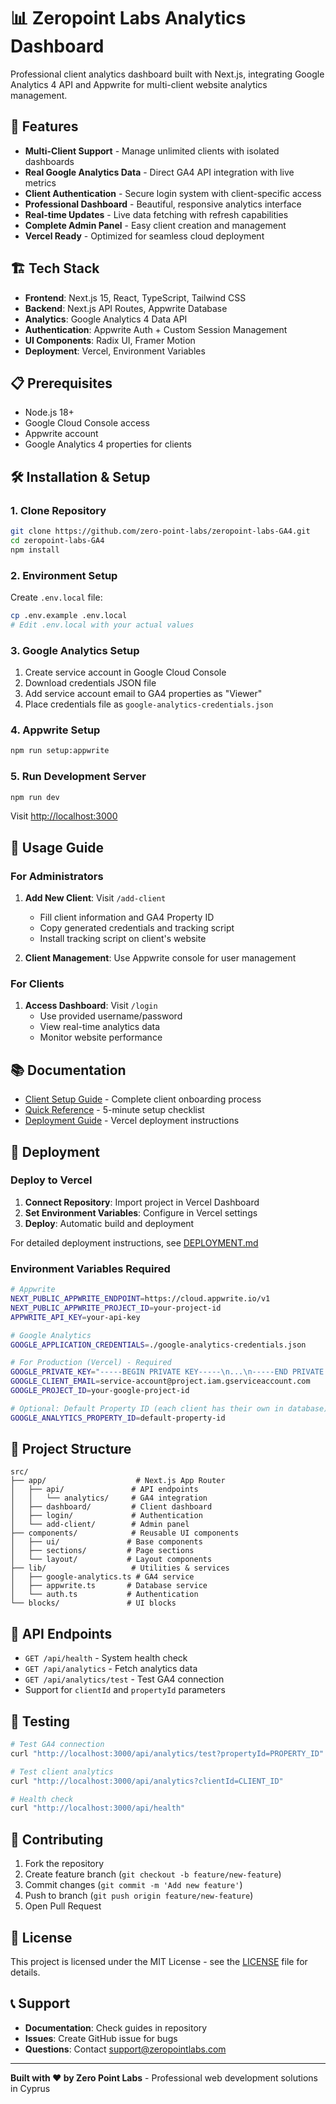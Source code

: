 # 📊 Zeropoint Labs Analytics Dashboard

Professional client analytics dashboard built with Next.js, integrating Google Analytics 4 API and Appwrite for multi-client website analytics management.

## 🚀 Features

- **Multi-Client Support** - Manage unlimited clients with isolated dashboards
- **Real Google Analytics Data** - Direct GA4 API integration with live metrics
- **Client Authentication** - Secure login system with client-specific access
- **Professional Dashboard** - Beautiful, responsive analytics interface
- **Real-time Updates** - Live data fetching with refresh capabilities
- **Complete Admin Panel** - Easy client creation and management
- **Vercel Ready** - Optimized for seamless cloud deployment

## 🏗️ Tech Stack

- **Frontend**: Next.js 15, React, TypeScript, Tailwind CSS
- **Backend**: Next.js API Routes, Appwrite Database
- **Analytics**: Google Analytics 4 Data API
- **Authentication**: Appwrite Auth + Custom Session Management
- **UI Components**: Radix UI, Framer Motion
- **Deployment**: Vercel, Environment Variables

## 📋 Prerequisites

- Node.js 18+
- Google Cloud Console access
- Appwrite account
- Google Analytics 4 properties for clients

## 🛠️ Installation & Setup

### 1. Clone Repository
```bash
git clone https://github.com/zero-point-labs/zeropoint-labs-GA4.git
cd zeropoint-labs-GA4
npm install
```

### 2. Environment Setup
Create `.env.local` file:
```bash
cp .env.example .env.local
# Edit .env.local with your actual values
```

### 3. Google Analytics Setup
1. Create service account in Google Cloud Console
2. Download credentials JSON file
3. Add service account email to GA4 properties as "Viewer"
4. Place credentials file as `google-analytics-credentials.json`

### 4. Appwrite Setup
```bash
npm run setup:appwrite
```

### 5. Run Development Server
```bash
npm run dev
```

Visit [http://localhost:3000](http://localhost:3000)

## 📖 Usage Guide

### For Administrators

1. **Add New Client**: Visit `/add-client`
   - Fill client information and GA4 Property ID
   - Copy generated credentials and tracking script
   - Install tracking script on client's website

2. **Client Management**: Use Appwrite console for user management

### For Clients

1. **Access Dashboard**: Visit `/login`
   - Use provided username/password
   - View real-time analytics data
   - Monitor website performance

## 📚 Documentation

- [Client Setup Guide](./CLIENT_SETUP_GUIDE.md) - Complete client onboarding process
- [Quick Reference](./QUICK_REFERENCE.md) - 5-minute setup checklist  
- [Deployment Guide](./DEPLOYMENT.md) - Vercel deployment instructions

## 🚀 Deployment

### Deploy to Vercel

1. **Connect Repository**: Import project in Vercel Dashboard
2. **Set Environment Variables**: Configure in Vercel settings
3. **Deploy**: Automatic build and deployment

For detailed deployment instructions, see [DEPLOYMENT.md](./DEPLOYMENT.md)

### Environment Variables Required

```bash
# Appwrite
NEXT_PUBLIC_APPWRITE_ENDPOINT=https://cloud.appwrite.io/v1
NEXT_PUBLIC_APPWRITE_PROJECT_ID=your-project-id
APPWRITE_API_KEY=your-api-key

# Google Analytics
GOOGLE_APPLICATION_CREDENTIALS=./google-analytics-credentials.json

# For Production (Vercel) - Required
GOOGLE_PRIVATE_KEY="-----BEGIN PRIVATE KEY-----\n...\n-----END PRIVATE KEY-----\n"
GOOGLE_CLIENT_EMAIL=service-account@project.iam.gserviceaccount.com
GOOGLE_PROJECT_ID=your-google-project-id

# Optional: Default Property ID (each client has their own in database)
GOOGLE_ANALYTICS_PROPERTY_ID=default-property-id
```

## 📁 Project Structure

```
src/
├── app/                    # Next.js App Router
│   ├── api/               # API endpoints
│   │   └── analytics/     # GA4 integration
│   ├── dashboard/         # Client dashboard
│   ├── login/             # Authentication
│   └── add-client/        # Admin panel
├── components/            # Reusable UI components
│   ├── ui/               # Base components
│   ├── sections/         # Page sections
│   └── layout/           # Layout components
├── lib/                   # Utilities & services
│   ├── google-analytics.ts # GA4 service
│   ├── appwrite.ts       # Database service
│   └── auth.ts           # Authentication
└── blocks/               # UI blocks
```

## 🔧 API Endpoints

- `GET /api/health` - System health check
- `GET /api/analytics` - Fetch analytics data
- `GET /api/analytics/test` - Test GA4 connection
- Support for `clientId` and `propertyId` parameters

## 🧪 Testing

```bash
# Test GA4 connection
curl "http://localhost:3000/api/analytics/test?propertyId=PROPERTY_ID"

# Test client analytics  
curl "http://localhost:3000/api/analytics?clientId=CLIENT_ID"

# Health check
curl "http://localhost:3000/api/health"
```

## 🤝 Contributing

1. Fork the repository
2. Create feature branch (`git checkout -b feature/new-feature`)
3. Commit changes (`git commit -m 'Add new feature'`)
4. Push to branch (`git push origin feature/new-feature`)
5. Open Pull Request

## 📄 License

This project is licensed under the MIT License - see the [LICENSE](LICENSE) file for details.

## 📞 Support

- **Documentation**: Check guides in repository
- **Issues**: Create GitHub issue for bugs
- **Questions**: Contact [support@zeropointlabs.com](mailto:support@zeropointlabs.com)

---

**Built with ❤️ by Zero Point Labs** - Professional web development solutions in Cyprus 